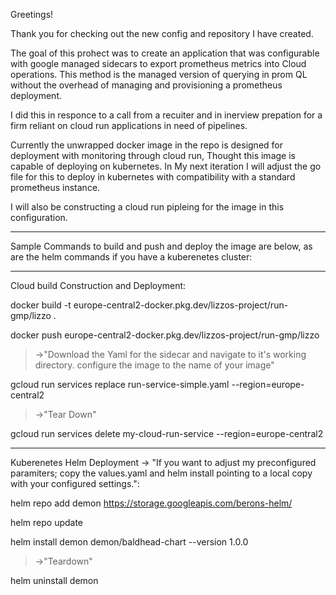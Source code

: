 Greetings!

Thank you for checking out the new config and repository I have created. 

The goal of this prohect was to create an application that was configurable with google managed sidecars to export prometheus metrics into Cloud operations.
This method is the managed version of querying in prom QL without the overhead of managing and provisioning a prometheus deployment.

I did this in responce to a call from a recuiter and in inerview prepation for a firm reliant on cloud run applications in need of pipelines. 

Currently the unwrapped docker image in the repo is designed for deployment with monitoring through cloud run, Thought this image is capable of deploying on kubernetes.
In My next iteration I will adjust the go file for this to deploy in kubernetes with compatibility with a standard prometheus instance. 

I will also be constructing a cloud run pipleing for the image in this configuration.

---


Sample Commands to build and push and deploy the image are below, as are the helm commands if you have a kuberenetes cluster:

---
Cloud build Construction and Deployment:


>
docker build -t europe-central2-docker.pkg.dev/lizzos-project/run-gmp/lizzo .
>
docker push europe-central2-docker.pkg.dev/lizzos-project/run-gmp/lizzo
>
>->"Download the Yaml for the sidecar and navigate to it's working directory. configure the image to the name of your image"
>
gcloud run services replace run-service-simple.yaml --region=europe-central2
>->"Tear Down"
>
gcloud run services delete my-cloud-run-service --region=europe-central2
>>>

---

Kuberenetes Helm Deployment -> "If you want to adjust my preconfigured paramiters; copy the values.yaml and helm install pointing to a local copy with your configured settings.":


>
helm repo add demon https://storage.googleapis.com/berons-helm/
>
helm repo update
>
helm install demon demon/baldhead-chart --version 1.0.0
>->"Teardown"
>
helm uninstall demon
>>>

